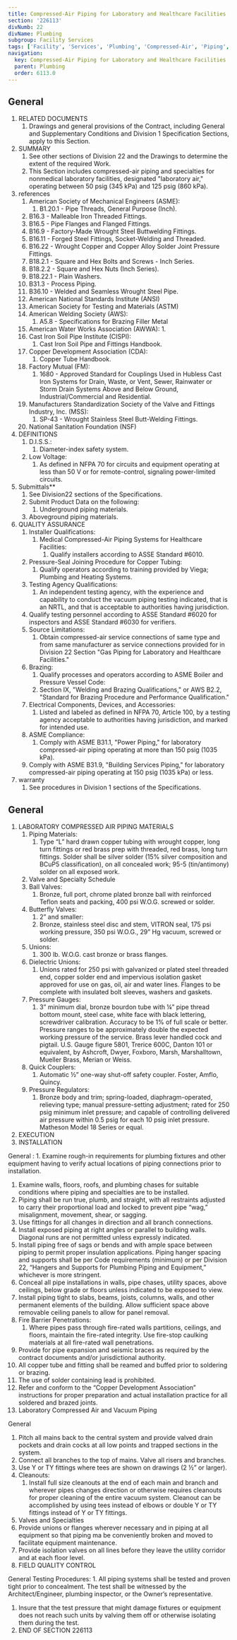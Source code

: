 ```yaml
---
title: Compressed-Air Piping for Laboratory and Healthcare Facilities
section: '226113'
divNumb: 22
divName: Plumbing
subgroup: Facility Services
tags: ['Facility', 'Services', 'Plumbing', 'Compressed-Air', 'Piping', 'for', 'Laboratory', 'Healthcare', 'Facilities']
navigation:
  key: Compressed-Air Piping for Laboratory and Healthcare Facilities
  parent: Plumbing
  order: 6113.0
---
```



## General

1. RELATED DOCUMENTS
   1. Drawings and general provisions of the Contract, including General and Supplementary Conditions and Division 1 Specification Sections, apply to this Section.
1. SUMMARY
   1. See other sections of Division 22 and the Drawings to determine the extent of the required Work. 
   1. This Section includes compressed-air piping and specialties for nonmedical laboratory facilities, designated "laboratory air," operating between 50 psig (345 kPa) and 125 psig (860 kPa).
1. references
   1. American Society of Mechanical Engineers (ASME):
      1. B1.20.1 - Pipe Threads, General Purpose (Inch).
   1. B16.3 - Malleable Iron Threaded Fittings.
   1. B16.5 - Pipe Flanges and Flanged Fittings.
   1. B16.9 - Factory-Made Wrought Steel Buttwelding Fittings.
   1. B16.11 - Forged Steel Fittings, Socket-Welding and Threaded.
   1. B16.22 - Wrought Copper and Copper Alloy Solder Joint Pressure Fittings.
   1. B18.2.1 - Square and Hex Bolts and Screws - Inch Series.
   1. B18.2.2 - Square and Hex Nuts (Inch Series).
   1. B18.22.1 - Plain Washers.
   1. B31.3 - Process Piping.
   1. B36.10 - Welded and Seamless Wrought Steel Pipe.
   1. American National Standards Institute (ANSI)
   1. American Society for Testing and Materials (ASTM)
   1. American Welding Society (AWS):
      1. A5.8 - Specifications for Brazing Filler Metal
   1. American Water Works Association (AWWA):
      1. 
   1. Cast Iron Soil Pipe Institute (CISPI):
      1. Cast Iron Soil Pipe and Fittings Handbook.
   1. Copper Development Association (CDA):
      1. Copper Tube Handbook.
   1. Factory Mutual (FM):
      1. 1680 - Approved Standard for Couplings Used in Hubless Cast Iron Systems for Drain, Waste, or Vent, Sewer, Rainwater or Storm Drain Systems Above and Below Ground, Industrial/Commercial and Residential.
   1. Manufacturers Standardization Society of the Valve and Fittings Industry, Inc. (MSS):
      1. SP-43 - Wrought Stainless Steel Butt-Welding Fittings.
   1. National Sanitation Foundation (NSF) 
1. DEFINITIONS
   1. D.I.S.S.:
      1. Diameter-index safety system.
   1. Low Voltage:
      1. As defined in NFPA 70 for circuits and equipment operating at less than 50 V or for remote-control, signaling power-limited circuits.
1. Submittals** 
   1. See Division22 sections of the Specifications. 
   1. Submit Product Data on the following:
      1. Underground piping materials.
   1. Aboveground piping materials.
1. QUALITY ASSURANCE
   1. Installer Qualifications:
      1. Medical Compressed-Air Piping Systems for Healthcare Facilities:
         1. Qualify installers according to ASSE Standard #6010.
   1. Pressure-Seal Joining Procedure for Copper Tubing:
      1. Qualify operators according to training provided by Viega; Plumbing and Heating Systems.
   1. Testing Agency Qualifications:
      1. An independent testing agency, with the experience and capability to conduct the vacuum piping testing indicated, that is an NRTL, and that is acceptable to authorities having jurisdiction.
   1. Qualify testing personnel according to ASSE Standard #6020 for inspectors and ASSE Standard #6030 for verifiers.
   1. Source Limitations:
      1. Obtain compressed-air service connections of same type and from same manufacturer as service connections provided for in Division 22 Section "Gas Piping for Laboratory and Healthcare Facilities."
   1. Brazing:
      1. Qualify processes and operators according to ASME Boiler and Pressure Vessel Code:
      1. Section IX, "Welding and Brazing Qualifications," or AWS B2.2, "Standard for Brazing Procedure and Performance Qualification."
   1. Electrical Components, Devices, and Accessories:
      1. Listed and labeled as defined in NFPA 70, Article 100, by a testing agency acceptable to authorities having jurisdiction, and marked for intended use.
   1. ASME Compliance:
      1. Comply with ASME B31.1, "Power Piping," for laboratory compressed-air piping operating at more than 150 psig (1035 kPa).
   1. Comply with ASME B31.9, "Building Services Piping," for laboratory compressed-air piping operating at 150 psig (1035 kPa) or less.
1. warranty
   1. See procedures in Division 1 sections of the Specifications. 

## General

1. LABORATORY COMPRESSED AIR PIPING MATERIALS
   1. Piping Materials:
      1. Type “L” hard drawn copper tubing with wrought copper, long turn fittings or red brass prep with threaded, red brass, long turn fittings. Solder shall be silver solder (15% silver composition and BCuP5 classification), on all concealed work; 95-5 (tin/antimony) solder on all exposed work.
   1. Valve and Specialty Schedule
   1. Ball Valves:
      1. Bronze, full port, chrome plated bronze ball with reinforced Teflon seats and packing, 400 psi W.O.G. screwed or solder.
   1. Butterfly Valves:
      1. 2” and smaller:
      1. Bronze, stainless steel disc and stem, VITRON seal, 175 psi working pressure, 350 psi W.O.G., 29” Hg vacuum, screwed or solder.
   1. Unions:
      1. 300 lb. W.O.G. cast bronze or brass flanges.
   1. Dielectric Unions:
      1. Unions rated for 250 psi with galvanized or plated steel threaded end, copper solder end and impervious isolation gasket approved for use on gas, oil, air and water lines. Flanges to be complete with insulated bolt sleeves, washers and gaskets.
   1. Pressure Gauges:
      1. 3” minimum dial, bronze bourdon tube with ¼” pipe thread bottom mount, steel case, white face with black lettering, screwdriver calibration. Accuracy to be 1% of full scale or better. Pressure ranges to be approximately double the expected working pressure of the service. Brass lever handled cock and pigtail. U.S. Gauge figure 5801, Trerice 600C, Danton 101 or equivalent, by Ashcroft, Dwyer, Foxboro, Marsh, Marshalltown, Mueller Brass, Merian or Weiss.
   1. Quick Couplers:
      1. Automatic ½” one-way shut-off safety coupler. Foster, Amflo, Quincy.
   1. Pressure Regulators:
      1. Bronze body and trim; spring-loaded, diaphragm-operated, relieving type; manual pressure-setting adjustment; rated for 250 psig minimum inlet pressure; and capable of controlling delivered air pressure within 0.5 psig for each 10 psig inlet pressure. Matheson Model 18 Series or equal.
1. EXECUTION
1. INSTALLATION

General
:
      1. Examine rough-in requirements for plumbing fixtures and other equipment having to verify actual locations of piping connections prior to installation.
   1. Examine walls, floors, roofs, and plumbing chases for suitable conditions where piping and specialties are to be installed.
   1. Piping shall be run true, plumb, and straight, with all restraints adjusted to carry their proportional load and locked to prevent pipe “wag,” misalignment, movement, shear, or sagging.
   1. Use fittings for all changes in direction and all branch connections.
   1. Install exposed piping at right angles or parallel to building walls. Diagonal runs are not permitted unless expressly indicated.
   1. Install piping free of sags or bends and with ample space between piping to permit proper insulation applications. Piping hanger spacing and supports shall be per Code requirements (minimum) or per Division 22, “Hangers and Supports for Plumbing Piping and Equipment,” whichever is more stringent.
   1. Conceal all pipe installations in walls, pipe chases, utility spaces, above ceilings, below grade or floors unless indicated to be exposed to view.
   1. Install piping tight to slabs, beams, joists, columns, walls, and other permanent elements of the building. Allow sufficient space above removable ceiling panels to allow for panel removal.
   1. Fire Barrier Penetrations:
      1. Where pipes pass through fire-rated walls partitions, ceilings, and floors, maintain the fire-rated integrity. Use fire-stop caulking materials at all fire-rated wall penetrations.
   1. Provide for pipe expansion and seismic braces as required by the contract documents and/or jurisdictional authority.
   1. All copper tube and fitting shall be reamed and buffed prior to soldering or brazing.
   1. The use of solder containing lead is prohibited.
   1. Refer and conform to the “Copper Development Association” instructions for proper preparation and actual installation practice for all soldered and brazed joints.
   1. Laboratory Compressed Air and Vacuum Piping

General
   1. Pitch all mains back to the central system and provide valved drain pockets and drain cocks at all low points and trapped sections in the system.
   1. Connect all branches to the top of mains. Valve all risers and branches.
   1. Use Y or TY fittings where tees are shown on drawings (2 ½” or larger).
   1. Cleanouts:
      1. Install full size cleanouts at the end of each main and branch and wherever pipes changes direction or otherwise requires cleanouts for proper cleaning of the entire vacuum system. Cleanout can be accomplished by using tees instead of elbows or double Y or TY fittings instead of Y or TY fittings.
   1. Valves and Specialties
   1. Provide unions or flanges wherever necessary and in piping at all equipment so that piping ma be conveniently broken and moved to facilitate equipment maintenance.
   1. Provide isolation valves on all lines before they leave the utility corridor and at each floor level.
1. FIELD QUALITY CONTROL

General
 Testing Procedures:
      1. All piping systems shall be tested and proven tight prior to concealment. The test shall be witnessed by the Architect/Engineer, plumbing inspector, or the Owner’s representative.
   1. Insure that the test pressure that might damage fixtures or equipment does not reach such units by valving them off or otherwise isolating them during the test.
   1. END OF SECTION 226113


